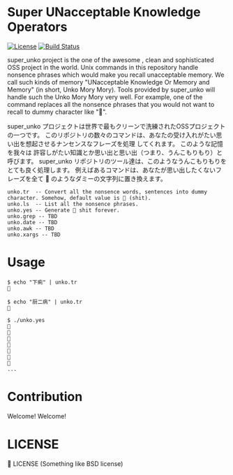 Super UNacceptable Knowledge Operators
===========================================
[![License](https://img.shields.io/badge/license-%F0%9F%92%A9-orange.svg)](./LICENSE)
[![Build Status](https://travis-ci.org/greymd/super_unko.svg?branch=master)](https://travis-ci.org/greymd/super_unko)

super_unko project is the one of the awesome , clean and sophisticated OSS project in the world.
Unix commands in this repository handle nonsence phrases which would make you recall unacceptable memory.
We call such kinds of memory "UNacceptable Knowledge Or Memory and Memory" (in short, Unko Mory Mory).
Tools provided by super_unko will handle such the Unko Mory Mory very well.
For example, one of the command replaces all the nonsence phrases that you would not want to recall to dummy character like "💩".

super_unko プロジェクトは世界で最もクリーンで洗練されたOSSプロジェクトの一つです。
このリポジトリの数々のコマンドは、あなたの受け入れがたい思い出を想起させるナンセンスなフレーズを処理 してくれます。
このような記憶を我々は 許容しがたい知識とか思い出と思い出（つまり、うんこもりもり）と呼びます。
super_unko リポジトリのツール達は、このようなうんこもりもりをとても良く処理します。
例えばあるコマンドは、あなたが思い出したくないフレーズを全て 💩 のようなダミーの文字列に置き換えます。

```
unko.tr  -- Convert all the nonsence words, sentences into dummy character. Somehow, default value is 💩 (shit).
unko.ls  -- List all the nonsence phrases.
unko.yes -- Generate 💩 shit forever.
unko.grep -- TBD
unko.date -- TBD
unko.awk -- TBD
unko.xargs -- TBD
```

Usage
========================

```
$ echo "下痢" | unko.tr
💩

$ echo "厨二病" | unko.tr
💩

$ ./unko.yes
💩
💩
💩
💩
💩
💩
💩
...
```

Contribution
========================
Welcome! Welcome!

LICENSE
==============
💩 LICENSE
 (Something like BSD license)


